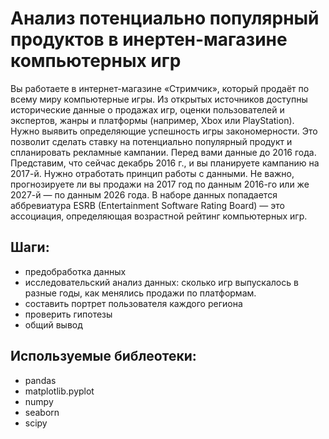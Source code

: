 # Анализ потенциально популярный продуктов в инертен-магазине компьютерных игр
Вы работаете в интернет-магазине «Стримчик», который продаёт по всему миру компьютерные игры. Из открытых источников доступны исторические данные о продажах игр, оценки пользователей и экспертов, жанры и платформы (например, Xbox или PlayStation). Нужно выявить определяющие успешность игры закономерности. Это позволит сделать ставку на потенциально популярный продукт и спланировать рекламные кампании.
Перед вами данные до 2016 года. Представим, что сейчас декабрь 2016 г., и вы планируете кампанию на 2017-й. Нужно отработать принцип работы с данными. Не важно, прогнозируете ли вы продажи на 2017 год по данным 2016-го или же 2027-й — по данным 2026 года.
В наборе данных попадается аббревиатура ESRB (Entertainment Software Rating Board) — это ассоциация, определяющая возрастной рейтинг компьютерных игр. 

## Шаги:
* предобработка данных
* исследовательский анализ данных: сколько игр выпускалось в разные годы, как менялись продажи по платформам.
* составить портрет пользователя каждого региона
* проверить гипотезы 
* общий вывод

## Используемые библеотеки: 
* pandas
* matplotlib.pyplot
* numpy
* seaborn
* scipy